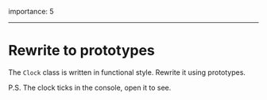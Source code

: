 importance: 5

---

# Rewrite to prototypes

The `Clock` class is written in functional style. Rewrite it using prototypes.

P.S. The clock ticks in the console, open it to see.
